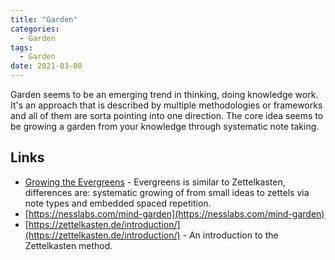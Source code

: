```yaml
---
title: "Garden"
categories:
  - Garden
tags:
  - Garden
date: 2021-03-08
---
```


Garden seems to be an emerging trend in thinking, doing knowledge work. It's an approach that is described by multiple methodologies or frameworks and all of them are sorta pointing into one direction. The core idea seems to be growing a garden from your knowledge through systematic note taking.

## Links

 - [Growing the Evergreens](https://maggieappleton.com/evergreens) - Evergreens is similar to Zettelkasten, differences are: systematic growing of from small ideas to zettels via note types and embedded spaced repetition.
 - [https://nesslabs.com/mind-garden](https://nesslabs.com/mind-garden)
 - [https://zettelkasten.de/introduction/](https://zettelkasten.de/introduction/) - An introduction to the Zettelkasten method.
